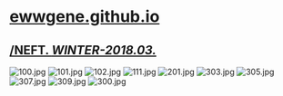 
# [ewwgene.github.io](https://ewwgene.github.io/)
## [/NEFT. _WINTER-2018.03._](https://ewwgene.github.io/NEFT)
<a id="100"></a> ![100.jpg](https://ewwgene.github.io/NEFT/100.jpg)
<a id="101"></a> ![101.jpg](https://ewwgene.github.io/NEFT/101.jpg)
<a id="102"></a> ![102.jpg](https://ewwgene.github.io/NEFT/102.jpg)
<a id="111"></a> ![111.jpg](https://ewwgene.github.io/NEFT/111.jpg)
<a id="201m"></a> ![201.jpg](https://ewwgene.github.io/NEFT/Making/201.jpg)
<a id="303m"></a> ![303.jpg](https://ewwgene.github.io/NEFT/Making/303.jpg)
<a id="305m"></a> ![305.jpg](https://ewwgene.github.io/NEFT/Making/305.jpg)
<a id="307m"></a> ![307.jpg](https://ewwgene.github.io/NEFT/Making/307.jpg)
<a id="309m"></a> ![309.jpg](https://ewwgene.github.io/NEFT/Making/309.jpg)
<a id="300"></a> ![300.jpg](https://ewwgene.github.io/NEFT/300.jpg)

